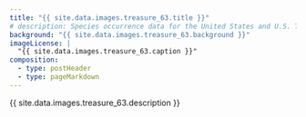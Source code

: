 ```yaml
---
title: "{{ site.data.images.treasure_63.title }}"
# description: Species occurrence data for the United States and U.S. Territories.
background: "{{ site.data.images.treasure_63.background }}"
imageLicense: |
  "{{ site.data.images.treasure_63.caption }}"
composition:
  - type: postHeader
  - type: pageMarkdown
---
```


{{ site.data.images.treasure_63.description }}